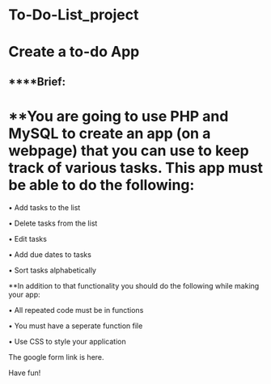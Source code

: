# To-Do-List_project

# Create a to-do App

## ****Brief:
# **You are going to use PHP and MySQL to create an app (on a webpage) that you can use to keep track of various tasks. This app must be able to do the following:

• Add tasks to the list

• Delete tasks from the list

• Edit tasks

• Add due dates to tasks

• Sort tasks alphabetically

 

 **In addition to that functionality you should do the following while making your app:

• All repeated code must be in functions

• You must have a seperate function file

• Use CSS to style your application


The google form link is here.

Have fun!